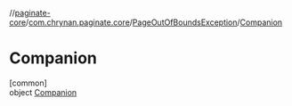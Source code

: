 //[paginate-core](../../../../index.md)/[com.chrynan.paginate.core](../../index.md)/[PageOutOfBoundsException](../index.md)/[Companion](index.md)

# Companion

[common]\
object [Companion](index.md)
